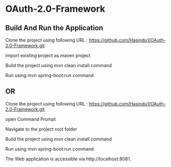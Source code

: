 # OAuth-2.0-Framework

## Build And Run the Application

Clone the project using following URL : https://github.com/Hasindu1/OAuth-2.0-Framework.git

import existing project as maven project

Build the project using mvn clean install command

Run using mvn spring-boot:run command

## OR

Clone the project using following URL : https://github.com/Hasindu1/OAuth-2.0-Framework.git

open Command Prompt

Navigate to the project root folder

Build the project using mvn clean install command

Run using mvn spring-boot:run command

The Web application is accessible via http://localhost:8081.
